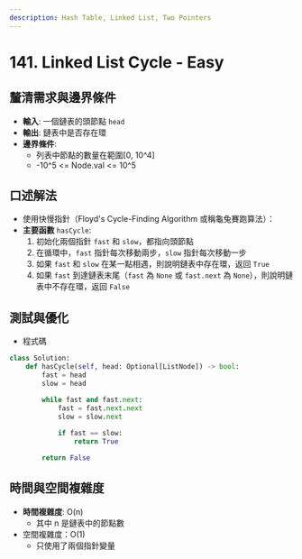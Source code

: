 ```yaml
---
description: Hash Table, Linked List, Two Pointers
---
```


# 141. Linked List Cycle - Easy

## 釐清需求與邊界條件

* **輸入**: 一個鏈表的頭節點 `head`
* **輸出**: 鏈表中是否存在環
* **邊界條件**:
  * 列表中節點的數量在範圍\[0, 10^4]
  * -10^5 <= Node.val <= 10^5

## 口述解法

* 使用快慢指針（Floyd's Cycle-Finding Algorithm 或稱龜兔賽跑算法）：
* **主要函數** `hasCycle`:
  1. 初始化兩個指針 `fast` 和 `slow`，都指向頭節點
  2. 在循環中，`fast` 指針每次移動兩步，`slow` 指針每次移動一步
  3. 如果 `fast` 和 `slow` 在某一點相遇，則說明鏈表中存在環，返回 `True`
  4. 如果 `fast` 到達鏈表末尾（`fast` 為 `None` 或 `fast.next` 為 `None`），則說明鏈表中不存在環，返回 `False`

## 測試與優化

* 程式碼

```python
class Solution:
    def hasCycle(self, head: Optional[ListNode]) -> bool:
        fast = head
        slow = head

        while fast and fast.next:
            fast = fast.next.next
            slow = slow.next
            
            if fast == slow:
                return True

        return False
```

## 時間與空間複雜度

* **時間複雜度**: O(n)
  * 其中 n 是鏈表中的節點數
* 空間複雜度：O(1)
  * 只使用了兩個指針變量
